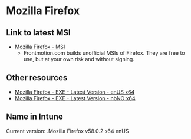 # Mozilla Firefox
## Link to latest MSI
* [Mozilla Firefox - MSI](http://www.frontmotion.com/firefox/download/)
  * Frontmotion.com builds unofficial MSIs of Firefox. They are free to use, but at your own risk and without signing.
  
## Other resources
* [Mozilla Firefox - EXE - Latest Version - enUS x64](https://download.mozilla.org/?product=firefox-latest-ssl&os=win64&lang=en-US)
* [Mozilla Firefox - EXE - Latest Version - nbNO x64](https://download.mozilla.org/?product=firefox-latest-ssl&os=win64&lang=nb-NO)

## Name in Intune
Current version: .Mozilla Firefox v58.0.2 x64 enUS
